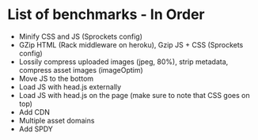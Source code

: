 # List of benchmarks - In Order

- Minify CSS and JS (Sprockets config)
- GZip HTML (Rack middleware on heroku), Gzip JS + CSS (Sprockets config)
- Lossily compress uploaded images (jpeg, 80%), strip metadata, compress asset images (imageOptim)
- Move JS to the bottom
- Load JS with head.js externally
- Load JS with head.js on the page (make sure to note that CSS goes on top)
- Add CDN
- Multiple asset domains
- Add SPDY
